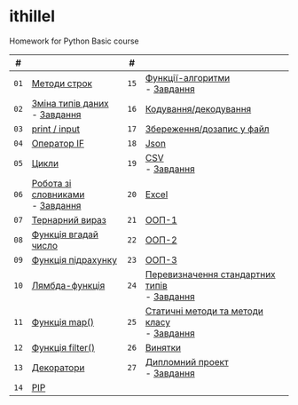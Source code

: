 # ithillel

Homework for Python Basic course

|   #   |                                                                                          |   #   |                                                                                                      |
| :---: | ---------------------------------------------------------------------------------------- | :---: | ---------------------------------------------------------------------------------------------------- |
|  `01`   | [Методи строк](/python_basic/dz_01.py)                                                   |  `15`  | [Функції-алгоритми](/python_basic/dz_15.py)<br>- [Завдання](/python_basic/dz_15.txt)                 |
|  `02`   | [Зміна типів даних](/python_basic/dz_02.py)<br>- [Завдання](/python_basic/dz_02.txt)     |  `16`  | [Кодування/декодування](/python_basic/dz_16.py)                                                      |
|  `03`   | [print / input](/python_basic/dz_03.py)                                                  |  `17`  | [Збереження/дозапис у файл](/python_basic/dz_17.py)                                                  |
|  `04`   | [Оператор IF](/python_basic/dz_04.py)                                                    |  `18`  | [Json](/python_basic/dz_18.py)                                                                       |
|  `05`   | [Цикли](/python_basic/dz_05.py)                                                          |  `19`  | [CSV](/python_basic/dz_19.py) <br>- [Завдання](/python_basic/dz_19.txt)                              |
|  `06`   | [Робота зі словниками](/python_basic/dz_06.py) <br>- [Завдання](/python_basic/dz_06.txt) |  `20`  | [Excel](/python_basic/dz_20.py)                                                                      |
|  `07`   | [Тернарний вираз](/python_basic/dz_07.py)                                                |  `21`  | [ООП-1](/python_basic/dz_21.py)                                                                      |
|  `08`   | [Функція вгадай число](/python_basic/dz_08.py)                                           |  `22`  | [ООП-2](/python_basic/dz_22.py)                                                                      |
|  `09`   | [Функція підрахунку](/python_basic/dz_09.py)                                             |  `23`  | [ООП-3](/python_basic/dz_23.py)                                                                      |
|  `10`  | [Лямбда-функція](/python_basic/dz_10.py)                                                 |  `24`  | [Перевизначення стандартних типів](/python_basic/dz_24.py) <br>- [Завдання](/python_basic/dz_24.txt) |
|  `11`  | [Функція map()](/python_basic/dz_11.py)                                                  |  `25`  | [Статичні методи та методи класу](/python_basic/dz_25.py) <br>- [Завдання](/python_basic/dz_25.txt)  |
|  `12`  | [Функція filter()](/python_basic/dz_12.py)                                               |  `26`  | [Винятки](/python_basic/dz_26.py)                                                                    |
|  `13`  | [Декоратори](/python_basic/dz_13.py)                                                     |  `27`  | [Дипломний проект](/python_basic/diplom/) <br>- [Завдання](/python_basic/dz_27.txt)                  |
|  `14`  | [PIP]()                                                                                  |       |                                                                                                      |
